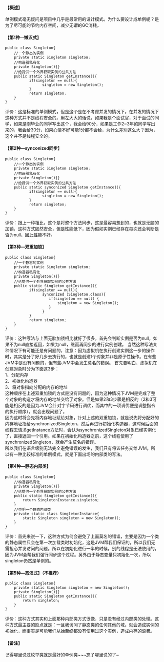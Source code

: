 #### 【概述】 
单例模式毫无疑问是项目中几乎是最常用的设计模式。为什么要设计成单例呢？是为了尽可能的节约内存空间，减少无谓的GC消耗。
#### 【第1种—懒汉式】
```
public class Singleton{
    //一个静态的实例
    private static Singleton singleton;
    //构造器私有化
    private Singleton(){}
    //给提供一个外界获取实例的公共方法
    public static Singleton getInstance(){
           if(singleton == null){
                 singleton = new Singleton();
           }
           return singleton;
    } 
}
```
评价：这是标准的单例模式，但是这个是在不考虑并发的情况下，在并发的情况下这种方式并不是线程安全的。用左大大的话说，如果我是个面试官，对于面试的同学，如果是刚毕业的同学写出这个，我会给90分，如果是工作2~3年的同学写出来的，我会给30分，如果心情不好可能1分都不会给，为什么差别这么大？因为，这个并不是线程安全的。
#### 【第2种—synconized同步】
```
public class Singleton{
    //一个静态的实例
    private static Singleton singleton;
    //构造器私有化
    private Singleton(){}
    //给提供一个外界获取实例的公共方法
    public static synconized Singleton getInstance(){
           if(singleton == null){
                 singleton = new Singleton();
           }
           return singleton;
    } 
}
```
评价：跟上一种相比，这个是将整个方法同步，这是最容易想到的，也就是无脑的加锁，这种方式固然安全，但是性能低下，因为假如实例已经存在每次还会判断是否为null，因此性能不好。
#### 【第3种—双重加锁】
```
public class Singleton{
    //一个静态的实例
    private static Singleton singleton;
    //构造器私有化
    private Singleton(){}
    //给提供一个外界获取实例的公共方法
    public static Singleton getInstance(){
           if(singleton == null){
                 synconized (Singleton.class){
                    if(singleton == null) {
                        singleton = new Singleton();
                    }
                 }
           }
           return singleton;
    } 
}
```
评价：这种写法与上面无脑加锁相比就好了很多，首先会判断实例是否为null，如果不为null直接返回，如果为null，继而再同步的进行实例创建。
当然这种写法某种情况下有可能还是有问题的，注意：因为虚拟机在执行创建实例这一步的操作时，其实是分了好几步去执行的，也就是创建1个对象并非是原子性操作。在有些JVM中是没有问题的，但有些JVM中会发生莫名的错误。
首先要明白，虚拟机在创建对象时分为下面这3步：  
1、分配内存  
2、初始化构造器  
3、将对象指向分配的内存的地址  
这种顺序在上述双重加锁的方式是没有问题的，因为这种情况下JVM是完成了整个对象的构造才将内存的地址交给了对象。但是如果2和3步骤是相反的（2和3可能是相反的是因为JVM会针对字节码进行调优，而其中的一项调优便是调整指令的执行顺序），就会出现问题了。  
 因为这时将会先将内存地址赋给对象，针对上述的双重加锁，就是说先将分配好的内存地址指给synchronizedSingleton，然后再进行初始化构造器，这时候后面的线程去请求getInstance方法时，会认为synchronizedSingleton对象已经实例化了，直接返回一个引用。如果在初始化构造器之前，这个线程使用了synchronizedSingleton，就会产生莫名的错误。  
 所以我们在语言级别无法完全避免错误的发生，我们只有将该任务交给JVM，所以有一种比较标准的单例模式，就是下面出场的内部类的写法。


#### 【第4种—静态内部类】
```
public class Singleton{
    //构造器私有化
    private Singleton(){}
    //给提供一个外界获取实例的公共方法
    public static Singleton getInstance(){
        return SingletonInstance.singleton;
    }
    //申明一个静态内部类
    private static class SingletonInstance{
        static Singleton singleton = new Singleton();
    }
}
```
评价：首先来说一下，这种方式为何会避免了上面莫名的错误，主要是因为一个类的静态属性只会在第一次加载类时初始化，这是JVM帮我们保证的，所以我们无需担心并发访问的问题。所以在初始化进行一半的时候，别的线程是无法使用的，因为JVM会帮我们强行同步这个过程。另外由于静态变量只初始化一次，所以singleton仍然是单例的。

#### 【第5种—恶汉式】（不推荐）
```
public class Singleton{
    private static Singleton singleton = new Singleton();
    private Singleton(){}
    public static Singleton getInstance(){
        return singleton;
    }
}
```
评价：这种方式其实和上面那种内部类方式很像，只是没有经过内部类的处理。这种方式最主要的缺点就是：一旦我访问了静态类的任何其他的域，就会造成实例的初始化，而事实是可能我们从始至终都没有使用过这个实例，造成内存的浪费。


#### 【备注】
记得哪里说过枚举类就是最好的单例类~~~忘了哪里说的了~